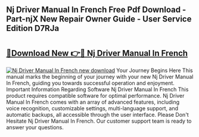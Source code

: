 ## Nj Driver Manual In French Free Pdf Download - Part-njX New Repair Owner Guide - User Service Edition D7RJa

# <h2><a href="http://bc53737.oget.top/?id=Nj+Driver+Manual+In+French">🔗Download New 👉🔴 Nj Driver Manual In French</a></h2>

[![Nj Driver Manual In French new download](https://i.imgur.com/5g1atiW.png)](http://bc53737.oget.top/?id=Nj+Driver+Manual+In+French)
Your Journey Begins Here This manual marks the beginning of your journey with your new Nj Driver Manual In French, guiding you towards successful operation and enjoyment. Important Information Regarding Software Nj Driver Manual In French This product requires compatible software for optimal performance. Nj Driver Manual In French comes with an array of advanced features, including voice recognition, customizable settings, multi-language support, and automatic backups, all accessible through the user interface. Please Don't Hesitate Nj Driver Manual In French. Our customer support team is ready to answer your questions.
